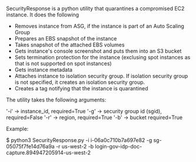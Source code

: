 SecurityResponse is a python utility that quarantines a compromised EC2 instance. It does the following
- Removes instance from ASG, if the instance is part of an Auto Scaling Group
- Prepares an EBS snapshot of the instance
- Takes snapshot of the attached EBS volumes
- Gets instance's console screenshot and puts them into an S3 bucket
- Sets termination protection for the instance (exclusing spot instances as that is not supported on spot instances)
- Gets instance metadata
- Attaches instance to isolation security group. If isolation security group is not specified, it creates an isolation security group. 
- Creates a tag notifying that the instance is quarantined


The utility takes the following arguments:

'-i' -> instance_id, required=True
'-g' -> security group id (sgid), required=False
'-r' -> region, required=True
'-b' -> bucket required=True

Example:

$ python3 SecurityResponse.py -i i-06a0c710b7a697e82 -g sg-05075f7fe14d76a9a -r us-west-2 -b login-gov-idp-doc-capture.894947205914-us-west-2

